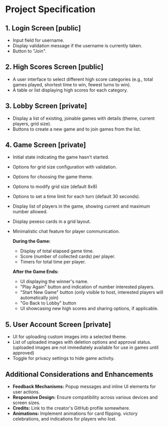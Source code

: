 # Project Specification

## 1. Login Screen [public]

- Input field for username.
- Display validation message if the username is currently taken.
- Button to "Join".

## 2. High Scores Screen [public]

- A user interface to select different high score categories (e.g., total games played, shortest time to win, fewest turns to win).
- A table or list displaying high scores for each category.

## 3. Lobby Screen [private]

- Display a list of existing, joinable games with details (theme, current players, grid size).
- Buttons to create a new game and to join games from the list.

## 4. Game Screen [private]

- Initial state indicating the game hasn't started.
- Options for grid size configuration with validation.
- Options for choosing the game theme.
- Options to modify grid size (default 8x8)
- Options to set a time limit for each turn (default 30 seconds).
- Display list of players in the game, showing current and maximum number allowed.
- Display pexeso cards in a grid layout.
- Minimalistic chat feature for player communication.

  **During the Game:**

  - Display of total elapsed game time.
  - Score (number of collected cards) per player.
  - Timers for total time per player.

  **After the Game Ends:**

  - UI displaying the winner's name.
  - "Play Again" button and indication of number interested players.
  - "Start New Game" button (only visible to host, interested players will automatically join)
  - "Go Back to Lobby" button
  - UI showcasing new high scores and sharing options, if applicable.

## 5. User Account Screen [private]

- UI for uploading custom images into a selected theme.
- List of uploaded images with deletion options and approval status. (uploaded images are not immediately available for use in games until approved)
- Toggle for privacy settings to hide game activity.

## Additional Considerations and Enhancements

- **Feedback Mechanisms:** Popup messages and inline UI elements for user actions.
- **Responsive Design:** Ensure compatibility across various devices and screen sizes.
- **Credits:** Link to the creator's GitHub profile somewhere.
- **Animations:** Implement animations for card flipping. victory celebrations, and indications for players who lost.
